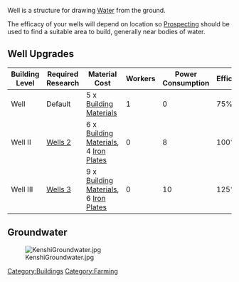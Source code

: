 Well is a structure for drawing [Water](Water.md "wikilink") from the
ground.  

The efficacy of your wells will depend on location so
[Prospecting](Prospecting.md "wikilink") should be used to find a suitable
area to build, generally near bodies of water.  

## Well Upgrades

| Building Level | Required Research                  | Material Cost                                                                                    | Workers | Power Consumption | Efficiency |
|----------------|------------------------------------|--------------------------------------------------------------------------------------------------|---------|-------------------|------------|
| Well           | Default                            | 5 x [Building Materials](Building_Materials.md "wikilink")                                          | 1       | 0                 | 75%        |
| Well II        | [Wells 2](Wells_(Tech).md "wikilink") | 6 x [Building Materials](Building_Materials.md "wikilink"), 4 [Iron Plates](Iron_Plates.md "wikilink") | 0       | 8                 | 100%       |
| Well III       | [Wells 3](Wells_(Tech).md "wikilink") | 9 x [Building Materials](Building_Materials.md "wikilink"), 6 [Iron Plates](Iron_Plates.md "wikilink") | 0       | 10                | 125%       |

## Groundwater

<figure>
<img src="KenshiGroundwater.jpg" title="KenshiGroundwater.jpg" />
<figcaption>KenshiGroundwater.jpg</figcaption>
</figure>

[Category:Buildings](Category:Buildings "wikilink")
[Category:Farming](Category:Farming "wikilink")